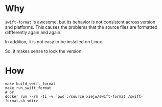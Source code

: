 # Why

`swift-format` is awesome, but its behavior is not consistent across version and
platforms. This causes the problems that the source files are formatted
diffferently again and again.

In addition, it is not easy to be installed on Linux.

So, it makes sense to lock the version.


# How

    make build_swift_format
    make run_swift_format
    # or
    docker run --rm -ti -v `pwd`:/source xiejw/swift-format /swift-format.sh <dir>


